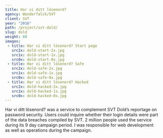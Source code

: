 ```yaml
---
title: Har vi ditt lösenord?
agency: Wenderfalck/SVT
client: SVT
year: "2016"
path: /project/svt-dold/
slug: dold
weight: 60
images:
 - title: Har vi ditt lösenord? Start page
   src2x: dold-start-2x.jpg
   src1x: dold-start-1x.jpg
   src0x: dold-start-0x.jpg
 - title: Har vi ditt lösenord? Safe
   src2x: dold-safe-2x.jpg
   src1x: dold-safe-1x.jpg
   src0x: dold-safe-0x.jpg
 - title: Har vi ditt lösenord? Hacked
   src2x: dold-hacked-2x.jpg
   src1x: dold-hacked-1x.jpg
   src0x: dold-hacked-0x.jpg
---
```


Har vi ditt lösenord? was a service to complement SVT Dold’s reportage on password security. Users could inquire whether their login details were part of the data breaches compiled by SVT. 2 million people used the service during its 9 day campaign period. I was responsible for web development as well as operations during the campaign.
